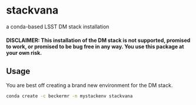# stackvana
a conda-based LSST DM stack installation


#### DISCLAIMER: This installation of the DM stack is not supported, promised to work, or promised to be bug free in any way. You use this package at your own risk.


## Usage

You are best off creating a brand new environment for the DM stack.

```bash
conda create -c beckermr -n mystackenv stackvana
```
